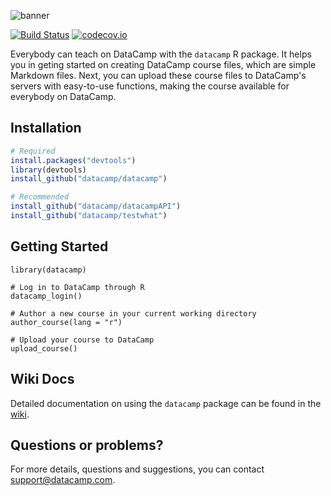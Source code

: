 ![banner](https://s3.amazonaws.com/assets.datacamp.com/img/github/content-engineering-repos/datacamp_banner_v2.png)

[![Build Status](https://api.travis-ci.org/datacamp/datacamp.svg?branch=master)](https://travis-ci.org/datacamp/datacamp)
[![codecov.io](https://codecov.io/github/datacamp/datacamp/coverage.svg?branch=master)](https://codecov.io/github/datacamp/datacamp?branch=master)

Everybody can teach on DataCamp with the `datacamp` R package. It helps you in geting started on creating DataCamp course files, which are simple Markdown files. Next, you can upload these course files to DataCamp's servers with easy-to-use functions, making the course available for everybody on DataCamp.

## Installation

```R
# Required
install.packages("devtools")
library(devtools)
install_github("datacamp/datacamp")

# Recommended
install_github("datacamp/datacampAPI")
install_github("datacamp/testwhat")
```

## Getting Started

```
library(datacamp)

# Log in to DataCamp through R
datacamp_login()

# Author a new course in your current working directory
author_course(lang = "r")

# Upload your course to DataCamp
upload_course()
```

## Wiki Docs

Detailed documentation on using the `datacamp` package can be found in the [wiki](https://github.com/datacamp/datacamp/wiki).

## Questions or problems?

For more details, questions and suggestions, you can contact support@datacamp.com.
